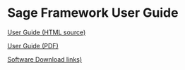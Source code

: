 # Sage Framework User Guide

[User Guide (HTML source)](https://github.com/USNavalResearchLaboratory/sageframework/blob/master/doc/singlehtml/index.html)

[User Guide (PDF)](https://github.com/USNavalResearchLaboratory/sageframework/blob/master/SAGEUserGuide.pdf)

[Software Download links)](https://github.com/USNavalResearchLaboratory/sageframework/tree/master/src/_downloads)

